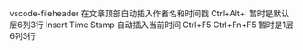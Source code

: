 vscode-fileheader 在文章顶部自动插入作者名和时间戳 Ctrl+Alt+I 暂时是默认层6列3行
Insert Time Stamp 自动插入当前时间 Ctrl+F5 Ctrl+Fn+F5 暂时是1层6列3行
